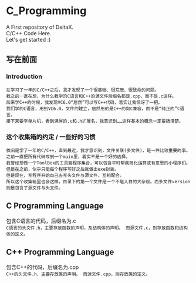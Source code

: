 # C_Programming
A First repository of DeltaX. <br>
C/C++ Code Here. <br>
Let's get started :) 

## 写在前面
### Introduction
    在学习了一年的C/C++之后，我才发现了一个很基础、很荒唐、很致命的问题。
    我之前一直在想，为什么我学的C语言和C++的源文件后缀名都是.cpp，而不是.c这样。
    后来学C++的时候，我发现VC6.0“居然”可以写C++代码，着实让我惊讶了一把。
    我们学的C语言，用到VC6.0，文件的建立，居然用的是C++的向C兼容，而不是“纯正的”C语言。
    接下来要学单片机，看到满屏的.c和.h扩展名，我意识到……这样基本的概念一定要搞清楚。
### 这个收集箱的约定 / 一些好的习惯
    依旧是学了一年的C/C++，直到最近，我才意识到，文件关联(多文件)，是一件比较重要的事。
    之前一直把所有代码写到一个main里，着实不是一个好的选择。
    我曾经想做一个ToolBox的工具箱程序集合，可以包含平时帮我简化运算或有意思的小程序们。
    但是在之前，似乎只能每个程序写好之后就做出exe封装。
    但是现在，写程序开始自己去写头文件与源文件，互相配合。
    所以这个收集箱里也会这样，目录下的第一个文件是一个不堪入目的大杂烩。而多文件version则是包含了源文件与头文件。


## C Programming Language
包含C语言的代码，后缀名为.c <br>
    `C语言的头文件.h，主要存放函数的声明，及结构体的声明。
    而源文件.c，则存放函数和结构体的定义。`

## C++ Programming Language
包含C++的代码，后缀名为.cpp <br>
    `C++的头文件.h，主要存放类的声明。
    而源文件.cpp，则存放类的定义。`


    
